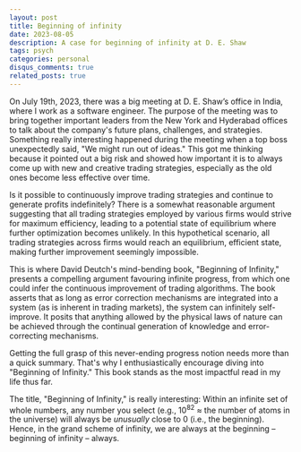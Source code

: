```yaml
---
layout: post
title: Beginning of infinity
date: 2023-08-05
description: A case for beginning of infinity at D. E. Shaw
tags: psych
categories: personal 
disqus_comments: true
related_posts: true
---
```

On July 19th, 2023, there was a big meeting at D. E. Shaw’s office in India, where I work as a software engineer. The purpose of the meeting was to bring together important leaders from the New York and Hyderabad offices to talk about the company's future plans, challenges, and strategies. Something really interesting happened during the meeting when a top boss unexpectedly said, "We might run out of ideas." This got me thinking because it pointed out a big risk and showed how important it is to always come up with new and creative trading strategies, especially as the old ones become less effective over time.

Is it possible to continuously improve trading strategies and continue to generate profits indefinitely? There is a somewhat reasonable argument suggesting that all trading strategies employed by various firms would strive for maximum efficiency, leading to a potential state of equilibrium where further optimization becomes unlikely. In this hypothetical scenario, all trading strategies across firms would reach an equilibrium, efficient state, making further improvement seemingly impossible.

This is where David Deutch's mind-bending book, "Beginning of Infinity," presents a compelling argument favouring infinite progress, from which one could infer the continuous improvement of trading algorithms. The book asserts that as long as error correction mechanisms are integrated into a system (as is inherent in trading markets), the system can infinitely self-improve. It posits that anything allowed by the physical laws of nature can be achieved through the continual generation of knowledge and error-correcting mechanisms.

Getting the full grasp of this never-ending progress notion needs more than a quick summary. That's why I enthusiastically encourage diving into "Beginning of Infinity." This book stands as the most impactful read in my life thus far. 

The title, "Beginning of Infinity," is really interesting: Within an infinite set of whole numbers, any number you select (e.g., 10<sup>82</sup> &asymp; the number of atoms in the universe) will always be <i>unusually</i> close to 0 (i.e., the beginning). Hence, in the grand scheme of infinity, we are always at the beginning – beginning of infinity – always.




